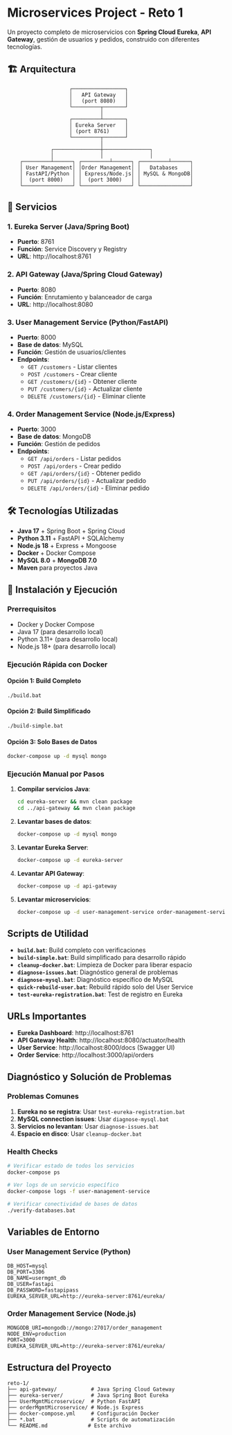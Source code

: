 # Microservices Project - Reto 1

Un proyecto completo de microservicios con **Spring Cloud Eureka**, **API Gateway**, gestión de usuarios y pedidos, construido con diferentes tecnologías.

## 🏗️ Arquitectura

```
                    ┌─────────────────┐
                    │   API Gateway   │
                    │   (port 8080)   │
                    └─────────┬───────┘
                              │
                    ┌─────────┴───────┐
                    │ Eureka Server   │
                    │ (port 8761)     │
                    └─────────┬───────┘
                              │
              ┌───────────────┼───────────────┐
              │               │               │
    ┌─────────┴──────┐ ┌─────────┴──────┐ ┌─────────┴──────┐
    │ User Management│ │Order Management│ │   Databases    │
    │ FastAPI/Python │ │ Express/Node.js│ │ MySQL & MongoDB│
    │  (port 8000)   │ │  (port 3000)   │ │                │
    └────────────────┘ └────────────────┘ └────────────────┘
```

## 🚀 Servicios

### 1. **Eureka Server** (Java/Spring Boot)
- **Puerto**: 8761  
- **Función**: Service Discovery y Registry
- **URL**: http://localhost:8761

### 2. **API Gateway** (Java/Spring Cloud Gateway)
- **Puerto**: 8080
- **Función**: Enrutamiento y balanceador de carga
- **URL**: http://localhost:8080

### 3. **User Management Service** (Python/FastAPI)
- **Puerto**: 8000
- **Base de datos**: MySQL
- **Función**: Gestión de usuarios/clientes
- **Endpoints**:
  - `GET /customers` - Listar clientes
  - `POST /customers` - Crear cliente
  - `GET /customers/{id}` - Obtener cliente
  - `PUT /customers/{id}` - Actualizar cliente
  - `DELETE /customers/{id}` - Eliminar cliente

### 4. **Order Management Service** (Node.js/Express)
- **Puerto**: 3000
- **Base de datos**: MongoDB
- **Función**: Gestión de pedidos
- **Endpoints**:
  - `GET /api/orders` - Listar pedidos
  - `POST /api/orders` - Crear pedido
  - `GET /api/orders/{id}` - Obtener pedido
  - `PUT /api/orders/{id}` - Actualizar pedido
  - `DELETE /api/orders/{id}` - Eliminar pedido

## 🛠️ Tecnologías Utilizadas

- **Java 17** + Spring Boot + Spring Cloud
- **Python 3.11** + FastAPI + SQLAlchemy
- **Node.js 18** + Express + Mongoose
- **Docker** + Docker Compose
- **MySQL 8.0** + **MongoDB 7.0**
- **Maven** para proyectos Java

## 🚀 Instalación y Ejecución

### Prerrequisitos
- Docker y Docker Compose
- Java 17 (para desarrollo local)
- Python 3.11+ (para desarrollo local)
- Node.js 18+ (para desarrollo local)

### Ejecución Rápida con Docker

#### Opción 1: Build Completo
```bash
./build.bat
```

#### Opción 2: Build Simplificado
```bash
./build-simple.bat
```

#### Opción 3: Solo Bases de Datos
```bash
docker-compose up -d mysql mongo
```

### Ejecución Manual por Pasos

1. **Compilar servicios Java**:
   ```bash
   cd eureka-server && mvn clean package
   cd ../api-gateway && mvn clean package
   ```

2. **Levantar bases de datos**:
   ```bash
   docker-compose up -d mysql mongo
   ```

3. **Levantar Eureka Server**:
   ```bash
   docker-compose up -d eureka-server
   ```

4. **Levantar API Gateway**:
   ```bash
   docker-compose up -d api-gateway
   ```

5. **Levantar microservicios**:
   ```bash
   docker-compose up -d user-management-service order-management-service
   ```

## Scripts de Utilidad

- **`build.bat`**: Build completo con verificaciones
- **`build-simple.bat`**: Build simplificado para desarrollo rápido
- **`cleanup-docker.bat`**: Limpieza de Docker para liberar espacio
- **`diagnose-issues.bat`**: Diagnóstico general de problemas
- **`diagnose-mysql.bat`**: Diagnóstico específico de MySQL
- **`quick-rebuild-user.bat`**: Rebuild rápido solo del User Service
- **`test-eureka-registration.bat`**: Test de registro en Eureka

## URLs Importantes

- **Eureka Dashboard**: http://localhost:8761
- **API Gateway Health**: http://localhost:8080/actuator/health
- **User Service**: http://localhost:8000/docs (Swagger UI)
- **Order Service**: http://localhost:3000/api/orders

## Diagnóstico y Solución de Problemas

### Problemas Comunes

1. **Eureka no se registra**: Usar `test-eureka-registration.bat`
2. **MySQL connection issues**: Usar `diagnose-mysql.bat`
3. **Servicios no levantan**: Usar `diagnose-issues.bat`
4. **Espacio en disco**: Usar `cleanup-docker.bat`

### Health Checks
```bash
# Verificar estado de todos los servicios
docker-compose ps

# Ver logs de un servicio específico
docker-compose logs -f user-management-service

# Verificar conectividad de bases de datos
./verify-databases.bat
```

## Variables de Entorno

### User Management Service (Python)
```env
DB_HOST=mysql
DB_PORT=3306
DB_NAME=usermgmt_db
DB_USER=fastapi
DB_PASSWORD=fastapipass
EUREKA_SERVER_URL=http://eureka-server:8761/eureka/
```

### Order Management Service (Node.js)
```env
MONGODB_URI=mongodb://mongo:27017/order_management
NODE_ENV=production
PORT=3000
EUREKA_SERVER_URL=http://eureka-server:8761/eureka/
```

## Estructura del Proyecto

```
reto-1/
├── api-gateway/           # Java Spring Cloud Gateway
├── eureka-server/         # Java Spring Boot Eureka
├── UserMgmtMicroservice/  # Python FastAPI
├── orderMgmtMicroservice/ # Node.js Express
├── docker-compose.yml     # Configuración Docker
├── *.bat                  # Scripts de automatización
└── README.md             # Este archivo
```

